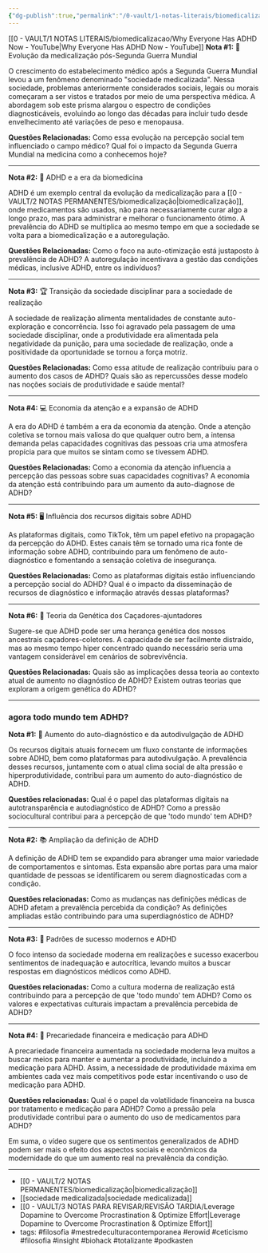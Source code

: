 ```yaml
---
{"dg-publish":true,"permalink":"/0-vault/1-notas-literais/biomedicalizacao/why-everyone-has-adhd-now-notas-aprofundadas/","tags":["filosofia","mestredeculturacontemporanea","erowid","ceticismo","insight","biohack","totalizante","podkasten"],"dgHomeLink":true,"dgShowLocalGraph":true,"dgShowFileTree":true,"dgEnableSearch":true,"noteIcon":""}
---
```


[[0 - VAULT/1 NOTAS LITERAIS/biomedicalizacao/Why Everyone Has ADHD Now - YouTube\|Why Everyone Has ADHD Now - YouTube]]
**Nota #1:** 💊 Evolução da medicalização pós-Segunda Guerra Mundial

O crescimento do estabelecimento médico após a Segunda Guerra Mundial levou a um fenômeno denominado "sociedade medicalizada". Nessa sociedade, problemas anteriormente considerados sociais, legais ou morais começaram a ser vistos e tratados por meio de uma perspectiva médica. A abordagem sob este prisma alargou o espectro de condições diagnosticáveis, evoluindo ao longo das décadas para incluir tudo desde envelhecimento até variações de peso e menopausa.

**Questões Relacionadas:** Como essa evolução na percepção social tem influenciado o campo médico? Qual foi o impacto da Segunda Guerra Mundial na medicina como a conhecemos hoje?

---

**Nota #2:** 🔬 ADHD e a era da biomedicina

ADHD é um exemplo central da evolução da medicalização para a [[0 - VAULT/2 NOTAS PERMANENTES/biomedicalização\|biomedicalização]], onde medicamentos são usados, não para necessariamente curar algo a longo prazo, mas para administrar e melhorar o funcionamento ótimo. A prevalência do ADHD se multiplica ao mesmo tempo em que a sociedade se volta para a biomedicalização e a autoregulação.

**Questões Relacionadas:** Como o foco na auto-otimização está justaposto à prevalência de ADHD? A autoregulação incentivava a gestão das condições médicas, inclusive ADHD, entre os indivíduos?

---

**Nota #3:** 🏆 Transição da sociedade disciplinar para a sociedade de realização

A sociedade de realização alimenta mentalidades de constante auto-exploração e concorrência. Isso foi agravado pela passagem de uma sociedade disciplinar, onde a produtividade era alimentada pela negatividade da punição, para uma sociedade de realização, onde a positividade da oportunidade se tornou a força motriz.

**Questões Relacionadas:** Como essa atitude de realização contribuiu para o aumento dos casos de ADHD? Quais são as repercussões desse modelo nas noções sociais de produtividade e saúde mental?

---

**Nota #4:** 💻 Economia da atenção e a expansão de ADHD

A era do ADHD é também a era da economia da atenção. Onde a atenção coletiva se tornou mais valiosa do que qualquer outro bem, a intensa demanda pelas capacidades cognitivas das pessoas cria uma atmosfera propícia para que muitos se sintam como se tivessem ADHD.

**Questões Relacionadas:** Como a economia da atenção influencia a percepção das pessoas sobre suas capacidades cognitivas? A economia da atenção está contribuindo para um aumento da auto-diagnose de ADHD?

---

**Nota #5:** 🖥️ Influência dos recursos digitais sobre ADHD

As plataformas digitais, como TikTok, têm um papel efetivo na propagação da percepção do ADHD. Estes canais têm se tornado uma rica fonte de informação sobre ADHD, contribuindo para um fenômeno de auto-diagnóstico e fomentando a sensação coletiva de insegurança.

**Questões Relacionadas:** Como as plataformas digitais estão influenciando a percepção social do ADHD? Qual é o impacto da disseminação de recursos de diagnóstico e informação através dessas plataformas?

---

**Nota #6:** 🐻 Teoria da Genética dos Caçadores-ajuntadores

Sugere-se que ADHD pode ser uma herança genética dos nossos ancestrais caçadores-coletores. A capacidade de ser facilmente distraído, mas ao mesmo tempo hiper concentrado quando necessário seria uma vantagem considerável em cenários de sobrevivência.

**Questões Relacionadas:** Quais são as implicações dessa teoria ao contexto atual de aumento no diagnóstico de ADHD? Existem outras teorias que exploram a origem genética do ADHD?

---

###  agora todo mundo tem ADHD?

**Nota #1:** 🚀 Aumento do auto-diagnóstico e da autodivulgação de ADHD

Os recursos digitais atuais fornecem um fluxo constante de informações sobre ADHD, bem como plataformas para autodivulgação. A prevalência desses recursos, juntamente com o atual clima social de alta pressão e hiperprodutividade, contribui para um aumento do auto-diagnóstico de ADHD.

**Questões relacionadas:** Qual é o papel das plataformas digitais na autotransparência e autodiagnóstico de ADHD? Como a pressão sociocultural contribui para a percepção de que 'todo mundo' tem ADHD?

---

**Nota #2:** 📚 Ampliação da definição de ADHD

A definição de ADHD tem se expandido para abranger uma maior variedade de comportamentos e sintomas. Esta expansão abre portas para uma maior quantidade de pessoas se identificarem ou serem diagnosticadas com a condição.

**Questões relacionadas:** Como as mudanças nas definições médicas de ADHD afetam a prevalência percebida da condição? As definições ampliadas estão contribuindo para uma superdiagnóstico de ADHD?

---

**Nota #3:** 🎯 Padrões de sucesso modernos e ADHD

O foco intenso da sociedade moderna em realizações e sucesso exacerbou sentimentos de inadequação e autocrítica, levando muitos a buscar respostas em diagnósticos médicos como ADHD.

**Questões relacionadas:** Como a cultura moderna de realização está contribuindo para a percepção de que 'todo mundo' tem ADHD? Como os valores e expectativas culturais impactam a prevalência percebida de ADHD?

---

**Nota #4:** 💊 Precariedade financeira e medicação para ADHD

A precariedade financeira aumentada na sociedade moderna leva muitos a buscar meios para manter e aumentar a produtividade, incluindo a medicação para ADHD. Assim, a necessidade de produtividade máxima em ambientes cada vez mais competitivos pode estar incentivando o uso de medicação para ADHD.

**Questões relacionadas:** Qual é o papel da volatilidade financeira na busca por tratamento e medicação para ADHD? Como a pressão pela produtividade contribui para o aumento do uso de medicamentos para ADHD?

Em suma, o vídeo sugere que os sentimentos generalizados de ADHD podem ser mais o efeito dos aspectos sociais e econômicos da modernidade do que um aumento real na prevalência da condição.

---

- [[0 - VAULT/2 NOTAS PERMANENTES/biomedicalização\|biomedicalização]]
- [[sociedade medicalizada\|sociedade medicalizada]]
- [[0 - VAULT/3 NOTAS PARA REVISAR/REVISÃO TARDIA/Leverage Dopamine to Overcome Procrastination & Optimize Effort\|Leverage Dopamine to Overcome Procrastination & Optimize Effort]]
- tags: #filosofia #mestredeculturacontemporanea #erowid #ceticismo #filosofia #insight #biohack #totalizante #podkasten 